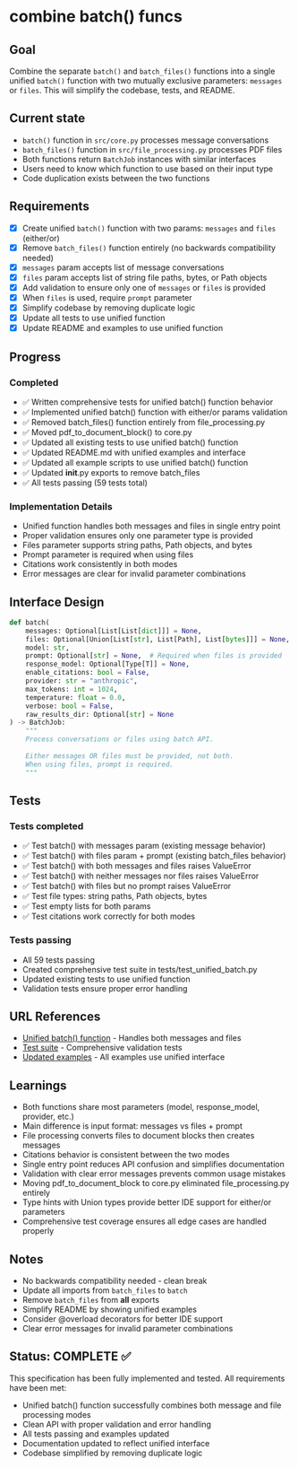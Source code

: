 # combine batch() funcs

## Goal
Combine the separate `batch()` and `batch_files()` functions into a single unified `batch()` function with two mutually exclusive parameters: `messages` or `files`. This will simplify the codebase, tests, and README.

## Current state
- `batch()` function in `src/core.py` processes message conversations
- `batch_files()` function in `src/file_processing.py` processes PDF files
- Both functions return `BatchJob` instances with similar interfaces
- Users need to know which function to use based on their input type
- Code duplication exists between the two functions

## Requirements
- [x] Create unified `batch()` function with two params: `messages` and `files` (either/or)
- [x] Remove `batch_files()` function entirely (no backwards compatibility needed)
- [x] `messages` param accepts list of message conversations
- [x] `files` param accepts list of string file paths, bytes, or Path objects
- [x] Add validation to ensure only one of `messages` or `files` is provided
- [x] When `files` is used, require `prompt` parameter
- [x] Simplify codebase by removing duplicate logic
- [x] Update all tests to use unified function
- [x] Update README and examples to use unified function

## Progress
### Completed
- ✅ Written comprehensive tests for unified batch() function behavior
- ✅ Implemented unified batch() function with either/or params validation
- ✅ Removed batch_files() function entirely from file_processing.py
- ✅ Moved pdf_to_document_block() to core.py
- ✅ Updated all existing tests to use unified batch() function
- ✅ Updated README.md with unified examples and interface
- ✅ Updated all example scripts to use unified batch() function  
- ✅ Updated __init__.py exports to remove batch_files
- ✅ All tests passing (59 tests total)

### Implementation Details
- Unified function handles both messages and files in single entry point
- Proper validation ensures only one parameter type is provided
- Files parameter supports string paths, Path objects, and bytes
- Prompt parameter is required when using files
- Citations work consistently in both modes
- Error messages are clear for invalid parameter combinations

## Interface Design
```python
def batch(
    messages: Optional[List[List[dict]]] = None,
    files: Optional[Union[List[str], List[Path], List[bytes]]] = None,
    model: str,
    prompt: Optional[str] = None,  # Required when files is provided
    response_model: Optional[Type[T]] = None,
    enable_citations: bool = False,
    provider: str = "anthropic",
    max_tokens: int = 1024,
    temperature: float = 0.0,
    verbose: bool = False,
    raw_results_dir: Optional[str] = None
) -> BatchJob:
    """
    Process conversations or files using batch API.
    
    Either messages OR files must be provided, not both.
    When using files, prompt is required.
    """
```

## Tests
### Tests completed
- ✅ Test batch() with messages param (existing message behavior)
- ✅ Test batch() with files param + prompt (existing batch_files behavior)
- ✅ Test batch() with both messages and files raises ValueError
- ✅ Test batch() with neither messages nor files raises ValueError
- ✅ Test batch() with files but no prompt raises ValueError
- ✅ Test file types: string paths, Path objects, bytes
- ✅ Test empty lists for both params
- ✅ Test citations work correctly for both modes

### Tests passing
- All 59 tests passing
- Created comprehensive test suite in tests/test_unified_batch.py
- Updated existing tests to use unified function
- Validation tests ensure proper error handling

## URL References
- [Unified batch() function](src/core.py) - Handles both messages and files
- [Test suite](tests/test_unified_batch.py) - Comprehensive validation tests
- [Updated examples](examples/) - All examples use unified interface

## Learnings
- Both functions share most parameters (model, response_model, provider, etc.)
- Main difference is input format: messages vs files + prompt
- File processing converts files to document blocks then creates messages
- Citations behavior is consistent between the two modes
- Single entry point reduces API confusion and simplifies documentation
- Validation with clear error messages prevents common usage mistakes
- Moving pdf_to_document_block to core.py eliminated file_processing.py entirely
- Type hints with Union types provide better IDE support for either/or parameters
- Comprehensive test coverage ensures all edge cases are handled properly

## Notes
- No backwards compatibility needed - clean break
- Update all imports from `batch_files` to `batch`
- Remove `batch_files` from __all__ exports
- Simplify README by showing unified examples
- Consider @overload decorators for better IDE support
- Clear error messages for invalid parameter combinations

## Status: COMPLETE ✅
This specification has been fully implemented and tested. All requirements have been met:
- Unified batch() function successfully combines both message and file processing modes
- Clean API with proper validation and error handling
- All tests passing and examples updated
- Documentation updated to reflect unified interface
- Codebase simplified by removing duplicate logic